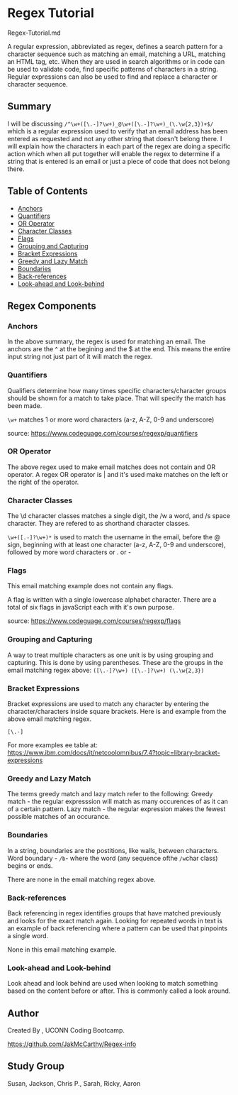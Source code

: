 # Regex Tutorial

Regex-Tutorial.md

A regular expression, abbreviated as regex, defines a search pattern for a character sequence such as matching an email, matching a URL, matching an HTML tag, etc. When they are used in search algorithms or in code can be used to validate code, find specific patterns of characters in a string. Regular expressions can also be used to find and replace a character or character sequence.

## Summary

I will be discussing
`/^\w+([\.-]?\w+)_@\w+([\.-]?\w+)_(\.\w{2,3})+$/`
which is a regular expression used to verify that an email address has been entered as requested and not any other string that doesn't belong there.
I will explain how the characters in each part of the regex are doing a specific action which when all put together will enable the regex to determine if a string that is entered is an email or just a piece of code that does not belong there.

## Table of Contents

-   [Anchors](#anchors)
-   [Quantifiers](#quantifiers)
-   [OR Operator](#or-operator)
-   [Character Classes](#character-classes)
-   [Flags](#flags)
-   [Grouping and Capturing](#grouping-and-capturing)
-   [Bracket Expressions](#bracket-expressions)
-   [Greedy and Lazy Match](#greedy-and-lazy-match)
-   [Boundaries](#boundaries)
-   [Back-references](#back-references)
-   [Look-ahead and Look-behind](#look-ahead-and-look-behind)

## Regex Components

### Anchors

In the above summary, the regex is used for matching an email. The anchors are the ^ at the begining and the $ at the end. This means the entire input string not just part of it will match the regex.

### Quantifiers

Qualifiers determine how many times specific characters/character groups should be shown for a match to take place.
That will specify the match has been made.

`\w+` matches 1 or more word characters (a-z, A-Z, 0-9 and underscore)

source: https://www.codeguage.com/courses/regexp/quantifiers

### OR Operator

The above regex used to make email matches does not contain and OR operator. A regex OR operator is | and it's used make matches on the left or the right of the operator.

### Character Classes

The \d character classes matches a single digit, the /w a word, and /s space character. They are refered to as shorthand character classes.

`\w+([.-]?\w+)*` is used to match the username in the email, before the @ sign, beginning with at least one character (a-z, A-Z, 0-9 and underscore), followed by more word characters or . or -

### Flags

This email matching example does not contain any flags.

A flag is written with a single lowercase alphabet character. There are a total of six flags in javaScript each with it's own purpose.

source: https://www.codeguage.com/courses/regexp/flags

### Grouping and Capturing

A way to treat multiple characters as one unit is by using grouping and capturing. This is done by using parentheses.
These are the groups in the email matching regex above:
`([\.-]?\w+) ([\.-]?\w+) (\.\w{2,3})`

### Bracket Expressions

Bracket expressions are used to match any character by entering the character/characters inside square brackets. Here is and example from the above email matching regex.

`[\.-]`

For more examples ee table at:
https://www.ibm.com/docs/it/netcoolomnibus/7.4?topic=library-bracket-expressions

### Greedy and Lazy Match

The terms greedy match and lazy match refer to the following:
Greedy match - the regular expresssion will match as many occurences of as it can of a certain pattern.
Lazy match - the regular expression makes the fewest possible matches of an occurance.


### Boundaries

In a string, boundaries are the postitions, like walls, between characters.
Word boundary - `/b`- where the word (any sequence ofthe `/w`char class) begins or ends.

There are none in the email matching regex above.

### Back-references

Back referencing in regex identifies groups that have matched previously and looks for the exact match again. Looking for repeated words in text is an example of back referencing where a pattern can be used that pinpoints a single word.

None in this email matching example.

### Look-ahead and Look-behind

Look ahead and look behind are used when looking to match something based on the content before or after. This is commonly called a look around.

## Author

Created By , UCONN Coding Bootcamp.

https://github.com/JakMcCarthy/Regex-info

## Study Group

Susan, Jackson, Chris P., Sarah, Ricky, Aaron